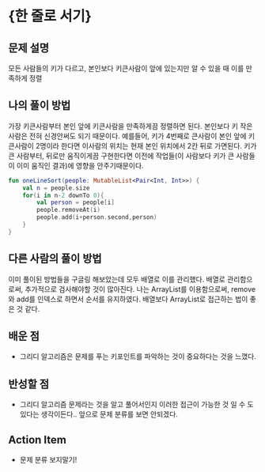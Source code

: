 # {한 줄로 서기}

## 문제 설명
모든 사람들의 키가 다르고, 본인보다 키큰사람이 앞에 있는지만 알 수 있을 때 이를 만족하게 정렬

## 나의 풀이 방법
가장 키큰사람부터 본인 앞에 키큰사람을 만족하게끔 정렬하면 된다.
본인보다 키 작은 사람은 전혀 신경안써도 되기 때문이다.
예를들어, 키가 4번째로 큰사람이 본인 앞에 키큰사람이 2명이라 한다면 이사람의 위치는 현재 본인 위치에서 2칸 뒤로 가면된다.
키가 큰 사람부터, 뒤로만 움직이게끔 구현한다면 이전에 작업들(이 사람보다 키가 큰 사람들이 이미 움직인 결과)에 영향을 안주기때문이다.
```kotlin
fun oneLineSort(people: MutableList<Pair<Int, Int>>) {
    val n = people.size
    for(i in n-2 downTo 0){
        val person = people[i]
        people.removeAt(i)
        people.add(i+person.second,person)
    }
}
```

## 다른 사람의 풀이 방법
이미 풀이된 방법들을 구글링 해보았는데 모두 배열로 이를 관리했다. 배열로 관리함으로써, 추가적으로 검사해야할 것이 많아진다.
나는 ArrayList를 이용함으로써, remove와 add를 인덱스로 하면서 순서를 유지하였다. 배열보다 ArrayList로 접근하는 법이 좋은 것 같다. 

## 배운 점
- 그리디 알고리즘은 문제를 푸는 키포인트를 파악하는 것이 중요하다는 것을 느꼈다. 

## 반성할 점
- 그리디 알고리즘 문제라는 것을 알고 풀어서인지 이러한 접근이 가능한 것 일 수 도 있다는 생각이든다.. 앞으로 문제 분류를 보면 안되겠다.

## Action Item
- 문제 분류 보지말기!